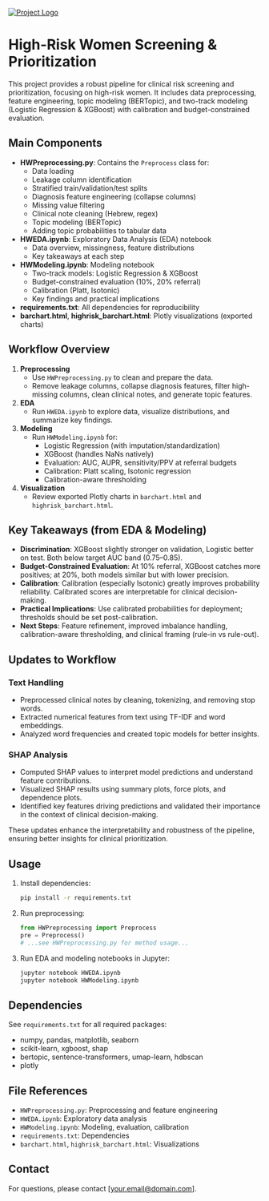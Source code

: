 [![Project Logo](https://img.shields.io/badge/Clinical%20Screening-Prioritization-blue)](https://github.com/yourrepo)

# High-Risk Women Screening & Prioritization

This project provides a robust pipeline for clinical risk screening and prioritization, focusing on high-risk women. It includes data preprocessing, feature engineering, topic modeling (BERTopic), and two-track modeling (Logistic Regression & XGBoost) with calibration and budget-constrained evaluation.

## Main Components

- **HWPreprocessing.py**: Contains the `Preprocess` class for:
  - Data loading
  - Leakage column identification
  - Stratified train/validation/test splits
  - Diagnosis feature engineering (collapse columns)
  - Missing value filtering
  - Clinical note cleaning (Hebrew, regex)
  - Topic modeling (BERTopic)
  - Adding topic probabilities to tabular data
- **HWEDA.ipynb**: Exploratory Data Analysis (EDA) notebook
  - Data overview, missingness, feature distributions
  - Key takeaways at each step
- **HWModeling.ipynb**: Modeling notebook
  - Two-track models: Logistic Regression & XGBoost
  - Budget-constrained evaluation (10%, 20% referral)
  - Calibration (Platt, Isotonic)
  - Key findings and practical implications
- **requirements.txt**: All dependencies for reproducibility
- **barchart.html**, **highrisk_barchart.html**: Plotly visualizations (exported charts)

## Workflow Overview

1. **Preprocessing**
    - Use `HWPreprocessing.py` to clean and prepare the data.
    - Remove leakage columns, collapse diagnosis features, filter high-missing columns, clean clinical notes, and generate topic features.
2. **EDA**
    - Run `HWEDA.ipynb` to explore data, visualize distributions, and summarize key findings.
3. **Modeling**
    - Run `HWModeling.ipynb` for:
      - Logistic Regression (with imputation/standardization)
      - XGBoost (handles NaNs natively)
      - Evaluation: AUC, AUPR, sensitivity/PPV at referral budgets
      - Calibration: Platt scaling, Isotonic regression
      - Calibration-aware thresholding
4. **Visualization**
    - Review exported Plotly charts in `barchart.html` and `highrisk_barchart.html`.

## Key Takeaways (from EDA & Modeling)

- **Discrimination**: XGBoost slightly stronger on validation, Logistic better on test. Both below target AUC band (0.75–0.85).
- **Budget-Constrained Evaluation**: At 10% referral, XGBoost catches more positives; at 20%, both models similar but with lower precision.
- **Calibration**: Calibration (especially Isotonic) greatly improves probability reliability. Calibrated scores are interpretable for clinical decision-making.
- **Practical Implications**: Use calibrated probabilities for deployment; thresholds should be set post-calibration.
- **Next Steps**: Feature refinement, improved imbalance handling, calibration-aware thresholding, and clinical framing (rule-in vs rule-out).

## Updates to Workflow

### Text Handling
- Preprocessed clinical notes by cleaning, tokenizing, and removing stop words.
- Extracted numerical features from text using TF-IDF and word embeddings.
- Analyzed word frequencies and created topic models for better insights.

### SHAP Analysis
- Computed SHAP values to interpret model predictions and understand feature contributions.
- Visualized SHAP results using summary plots, force plots, and dependence plots.
- Identified key features driving predictions and validated their importance in the context of clinical decision-making.

These updates enhance the interpretability and robustness of the pipeline, ensuring better insights for clinical prioritization.

## Usage

1. Install dependencies:
    ```bash
    pip install -r requirements.txt
    ```
2. Run preprocessing:
    ```python
    from HWPreprocessing import Preprocess
    pre = Preprocess()
    # ...see HWPreprocessing.py for method usage...
    ```
3. Run EDA and modeling notebooks in Jupyter:
    ```bash
    jupyter notebook HWEDA.ipynb
    jupyter notebook HWModeling.ipynb
    ```

## Dependencies

See `requirements.txt` for all required packages:
- numpy, pandas, matplotlib, seaborn
- scikit-learn, xgboost, shap
- bertopic, sentence-transformers, umap-learn, hdbscan
- plotly

## File References

- `HWPreprocessing.py`: Preprocessing and feature engineering
- `HWEDA.ipynb`: Exploratory data analysis
- `HWModeling.ipynb`: Modeling, evaluation, calibration
- `requirements.txt`: Dependencies
- `barchart.html`, `highrisk_barchart.html`: Visualizations

## Contact

For questions, please contact [your.email@domain.com].
